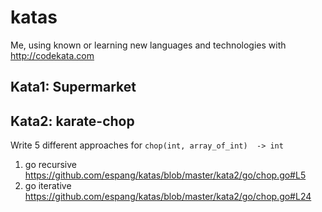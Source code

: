 # katas
Me, using known or learning new languages and technologies with http://codekata.com

## Kata1: Supermarket

## Kata2: karate-chop

Write 5 different approaches for `chop(int, array_of_int)  -> int`

1. go recursive https://github.com/espang/katas/blob/master/kata2/go/chop.go#L5
2. go iterative https://github.com/espang/katas/blob/master/kata2/go/chop.go#L24